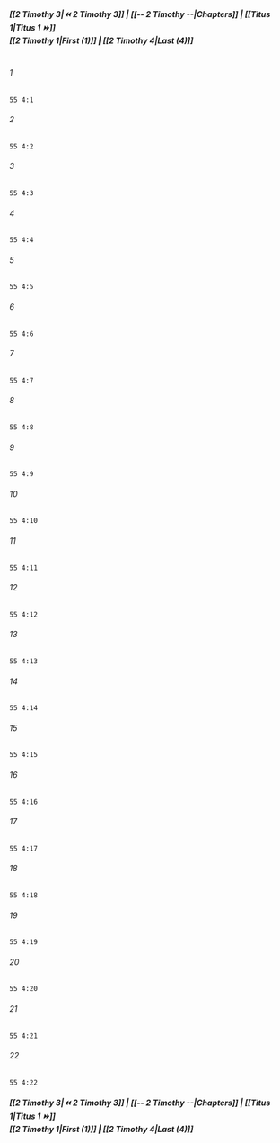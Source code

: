 
##### **[[2 Timothy 3|⏪ 2 Timothy 3]] | [[-- 2 Timothy --|Chapters]] | [[Titus 1|Titus 1 ⏩]]**<br>**[[2 Timothy 1|First (1)]] | [[2 Timothy 4|Last (4)]]**<br><br>

###### 1
``` verse
55 4:1
```
###### 2
``` verse
55 4:2
```
###### 3
``` verse
55 4:3
```
###### 4
``` verse
55 4:4
```
###### 5
``` verse
55 4:5
```
###### 6
``` verse
55 4:6
```
###### 7
``` verse
55 4:7
```
###### 8
``` verse
55 4:8
```
###### 9
``` verse
55 4:9
```
###### 10
``` verse
55 4:10
```
###### 11
``` verse
55 4:11
```
###### 12
``` verse
55 4:12
```
###### 13
``` verse
55 4:13
```
###### 14
``` verse
55 4:14
```
###### 15
``` verse
55 4:15
```
###### 16
``` verse
55 4:16
```
###### 17
``` verse
55 4:17
```
###### 18
``` verse
55 4:18
```
###### 19
``` verse
55 4:19
```
###### 20
``` verse
55 4:20
```
###### 21
``` verse
55 4:21
```
###### 22
``` verse
55 4:22
```

##### **[[2 Timothy 3|⏪ 2 Timothy 3]] | [[-- 2 Timothy --|Chapters]] | [[Titus 1|Titus 1 ⏩]]**<br>**[[2 Timothy 1|First (1)]] | [[2 Timothy 4|Last (4)]]**
